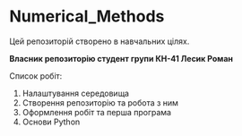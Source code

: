 # Numerical_Methods
Цей репозиторій створено в навчальних цілях.

**Власник репозиторію студент групи КН-41 Лесик Роман**

Список робіт:
1. Налаштування середовища
2. Створення репозиторію та робота з ним
3. Оформлення робіт та перша програма
4. Основи Python
